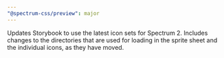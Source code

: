 ```yaml
---
"@spectrum-css/preview": major
---
```


Updates Storybook to use the latest icon sets for Spectrum 2. Includes changes to the directories that
are used for loading in the sprite sheet and the individual icons, as they have moved.
